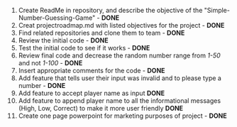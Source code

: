 1. Create ReadMe in repository, and describe the objective of the "Simple-Number-Guessing-Game" - **DONE**
2. Creat projectroadmap.md with listed objectives for the project - **DONE**
3. Find related repositories and clone them to team - **DONE**
4. Review the initial code - **DONE**
5. Test the initial code to see if it works - **DONE**
6. Review final code and decrease the random number range from *1-50* and not *1-100* - **DONE**
7. Insert appropriate comments for the code - **DONE**
8. Add feature that tells user their input was invalid and to please type a number - **DONE**
9. Add feature to accept player name as input **DONE**
10. Add feature to append player name to all the informational messages (High, Low, Correct) to make it more user friendly **DONE**
11. Create one page powerpoint for marketing purposes of project - **DONE**
